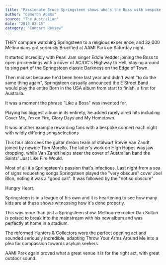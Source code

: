 ```yaml
---
title: "Passionate Bruce Springsteen shows who's the Boss with bespoke concert at AAMI Park"
author: "Cameron Adams"
source: "The Australian"
date: "2014-02-15"
category: "Concert Review"
---
```


THEY compare watching Springsteen to a religious experience, and 32,000 Melburnians got seriously Brucified at AAMI Park on Saturday night.

It started incredibly with Pearl Jam singer Eddie Vedder joining the Boss to open proceedings with a cover of AC/DC's Highway to Hell, staying around to sing part of the Springsteen classic Darkness on the Edge of Town.

Then mid set because he'd been here last year and didn't want "to do the same thing again", Springsteen casually announced the E Street Band would play the entire Born in the USA album from start to finish, a first for Australia.

It was a moment the phrase "Like a Boss" was invented for.

Playing his biggest album in its entirety, he added rarely aired hits including Cover Me, I'm on Fire, Glory Days and My Hometown.

It was another example rewarding fans with a bespoke concert each night with wildly differing song selections.

This tour also sees the guitar dream team of stalwart Stevie Van Zandt joined by newbie Tom Morello. The latter's work on High Hopes was jaw dropping, while Van Zandt helps steer the cover of Australian band the Saints' Just Like Fire Would.

Most of all it's Springsteen's passion that's infectious. Last night from a sea of signs requesting songs Springsteen played the "very obscure" cover Joel Blon, noting it was a "good call". It was followed by the "not so obscure"

Hungry Heart.

Springsteen is in a league of his own and it is heartening to see how many kids are at these shows witnessing how it's done properly.

This was more than just a Springsteen show. Melbourne rocker Dan Sultan is poised to break into the mainstream with his new album and was perfectly at home in a stadium.

The reformed Hunters & Collectors were the perfect opening act and sounded seriously incredible, adapting Throw Your Arms Around Me into a plea for compassion towards asylum seekers.

AAMI Park again proved what a great venue it is for the right act, with great outdoor sound.
